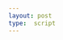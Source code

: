 ```yaml
---
layout: post
type:  script
---
```


<iiif-annotation annotationlist="https://dnoneill.github.io/annotate/annotations/4058a628-c593-463e-9736-8a821e178fee-list.json"></iiif-annotation>

<style>
	#\34 058a628-c593-463e-9736-8a821e178fee-list {
		margin: 0px;
		padding: 0px;
		width: 100%;
		font-size: 1rem;
	}
	#\34 058a628-c593-463e-9736-8a821e178fee-list > .annotation_container {
		width: 12%;
		display: inline-grid;
		vertical-align: top;
	}

	.right {
		margin-top: 120px;
	}
	
</style>